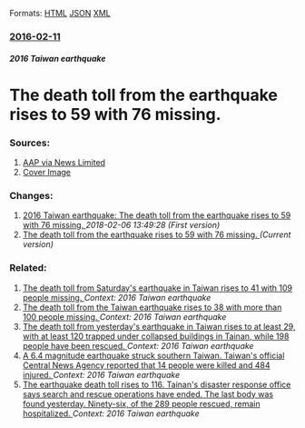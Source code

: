 
Formats: [HTML](/news/2016/02/11/the-death-toll-from-the-earthquake-rises-to-59-with-76-missing.html)  [JSON](/news/2016/02/11/the-death-toll-from-the-earthquake-rises-to-59-with-76-missing.json)  [XML](/news/2016/02/11/the-death-toll-from-the-earthquake-rises-to-59-with-76-missing.xml)  

### [2016-02-11](/news/2016/02/11/index.md)

##### 2016 Taiwan earthquake
# The death toll from the earthquake rises to 59 with 76 missing. 




### Sources:

1. [AAP via News Limited](http://www.news.com.au/world/breaking-news/taiwan-quake-toll-rises-to-59-76-missing/news-story/b677a2fe6e1b74ce357fa24054c6cb90?from=public_rss)
1. [Cover Image](http://resources.news.com.au/cs/newscomau/images/placeholders/story-thumb-large.jpg)

### Changes:

1. [2016 Taiwan earthquake: The death toll from the earthquake rises to 59 with 76 missing. ](/news/2016/02/11/2016-taiwan-earthquake-the-death-toll-from-the-earthquake-rises-to-59-with-76-missing.md) _2018-02-06 13:49:28 (First version)_
1. [The death toll from the earthquake rises to 59 with 76 missing. ](/news/2016/02/11/the-death-toll-from-the-earthquake-rises-to-59-with-76-missing.md) _(Current version)_

### Related:

1. [The death toll from Saturday's earthquake in Taiwan rises to 41 with 109 people missing. ](/news/2016/02/9/the-death-toll-from-saturday-s-earthquake-in-taiwan-rises-to-41-with-109-people-missing.md) _Context: 2016 Taiwan earthquake_
2. [The death toll from the Taiwan earthquake rises to 38 with more than 100 people missing. ](/news/2016/02/8/the-death-toll-from-the-taiwan-earthquake-rises-to-38-with-more-than-100-people-missing.md) _Context: 2016 Taiwan earthquake_
3. [The death toll from yesterday's earthquake in Taiwan rises to at least 29, with at least 120 trapped under collapsed buildings in Tainan, while 198 people have been rescued. ](/news/2016/02/7/the-death-toll-from-yesterday-s-earthquake-in-taiwan-rises-to-at-least-29-with-at-least-120-trapped-under-collapsed-buildings-in-tainan-wh.md) _Context: 2016 Taiwan earthquake_
4. [A 6.4 magnitude earthquake struck southern Taiwan. Taiwan's official Central News Agency reported that 14 people were killed and 484 injured. ](/news/2016/02/6/a-6-4-magnitude-earthquake-struck-southern-taiwan-taiwan-s-official-central-news-agency-reported-that-14-people-were-killed-and-484-injured.md) _Context: 2016 Taiwan earthquake_
5. [The earthquake death toll rises to 116. Tainan's disaster response office says search and rescue operations have ended. The last body was found yesterday. Ninety-six, of the 289 people rescued, remain hospitalized. ](/news/2016/02/14/the-earthquake-death-toll-rises-to-116-tainan-s-disaster-response-office-says-search-and-rescue-operations-have-ended-the-last-body-was-fo.md) _Context: 2016 Taiwan earthquake_
